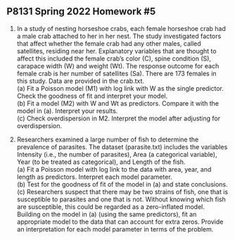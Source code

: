 ## P8131 Spring 2022 Homework #5

1.	In a study of nesting horseshoe crabs, each female horseshoe crab had a male crab attached to her in her nest. The study investigated factors that affect whether the female crab had any other males, called satellites, residing near her. Explanatory variables that are thought to affect this included the female crab’s color (C), spine condition (S), carapace width (W) and weight (Wt). The response outcome for each female crab is her number of satellites (Sa). There are 173 females in this study. Data are provided in the crab.txt.  
(a)	Fit a Poisson model (M1) with log link with W as the single predictor. Check the goodness of fit and interpret your model.  
(b)	Fit a model (M2) with W and Wt as predictors. Compare it with the model in (a). Interpret your results.  
(c)	Check overdispersion in M2. Interpret the model after adjusting for overdispersion.  

2.	Researchers examined a large number of fish to determine the prevalence of parasites. The dataset (parasite.txt) includes the variables Intensity (i.e., the number of parasites), Area (a categorical variable), Year (to be treated as categorical), and Length of the fish.  
(a)	Fit a Poisson model with log link to the data with area, year, and length as predictors. Interpret each model parameter.  
(b)	Test for the goodness of fit of the model in (a) and state conclusions.  
(c)	Researchers suspect that there may be two strains of fish, one that is susceptible to parasites and one that is not. Without knowing which fish are susceptible, this could be regarded as a zero-inflated model. Building on the model in (a) (using the same predictors), fit an appropriate model to the data that can account for extra zeros. Provide an interpretation for each model parameter in terms of the problem.  
